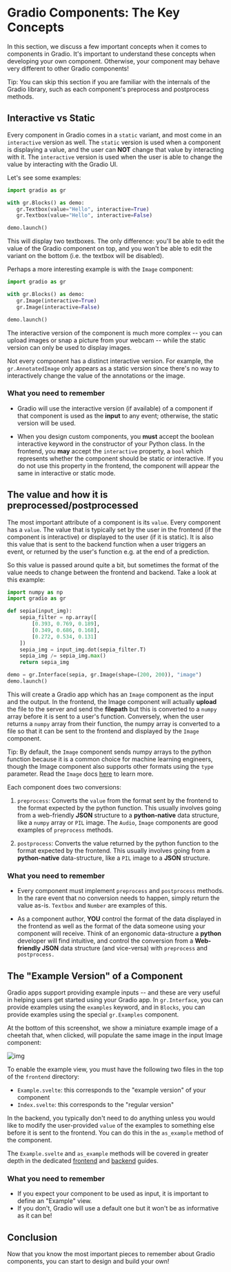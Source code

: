 # Gradio Components: The Key Concepts

In this section, we discuss a few important concepts when it comes to components in Gradio.
It's important to understand these concepts when developing your own component.
Otherwise, your component may behave very different to other Gradio components!

Tip:  You can skip this section if you are familiar with the internals of the Gradio library, such as each component's preprocess and postprocess methods.

## Interactive vs Static

Every component in Gradio comes in a `static` variant, and most come in an `interactive` version as well.
The `static` version is used when a component is displaying a value, and the user can **NOT** change that value by interacting with it. 
The `interactive` version is used when the user is able to change the value by interacting with the Gradio UI.

Let's see some examples:

```python
import gradio as gr

with gr.Blocks() as demo:
   gr.Textbox(value="Hello", interactive=True)
   gr.Textbox(value="Hello", interactive=False)

demo.launch()

```
This will display two textboxes.
The only difference: you'll be able to edit the value of the Gradio component on top, and you won't be able to edit the variant on the bottom (i.e. the textbox will be disabled).

Perhaps a more interesting example is with the `Image` component:

```python
import gradio as gr

with gr.Blocks() as demo:
   gr.Image(interactive=True)
   gr.Image(interactive=False)

demo.launch()
```

The interactive version of the component is much more complex -- you can upload images or snap a picture from your webcam -- while the static version can only be used to display images.

Not every component has a distinct interactive version. For example, the `gr.AnnotatedImage` only appears as a static version since there's no way to interactively change the value of the annotations or the image.

### What you need to remember

* Gradio will use the interactive version (if available) of a component if that component is used as the **input** to any event; otherwise, the static version will be used.

* When you design custom components, you **must** accept the boolean interactive keyword in the constructor of your Python class. In the frontend, you **may** accept the `interactive` property, a `bool` which represents whether the component should be static or interactive. If you do not use this property in the frontend, the component will appear the same in interactive or static mode.

## The value and how it is preprocessed/postprocessed

The most important attribute of a component is its `value`.
Every component has a `value`.
The value that is typically set by the user in the frontend (if the component is interactive) or displayed to the user (if it is static). 
It is also this value that is sent to the backend function when a user triggers an event, or returned by the user's function e.g. at the end of a prediction.

So this value is passed around quite a bit, but sometimes the format of the value needs to change between the frontend and backend. 
Take a look at this example:

```python
import numpy as np
import gradio as gr

def sepia(input_img):
    sepia_filter = np.array([
        [0.393, 0.769, 0.189], 
        [0.349, 0.686, 0.168], 
        [0.272, 0.534, 0.131]
    ])
    sepia_img = input_img.dot(sepia_filter.T)
    sepia_img /= sepia_img.max()
    return sepia_img

demo = gr.Interface(sepia, gr.Image(shape=(200, 200)), "image")
demo.launch()
```

This will create a Gradio app which has an `Image` component as the input and the output. 
In the frontend, the Image component will actually **upload** the file to the server and send the **filepath** but this is converted to a `numpy` array before it is sent to a user's function. 
Conversely, when the user returns a `numpy` array from their function, the numpy array is converted to a file so that it can be sent to the frontend and displayed by the `Image` component.

Tip: By default, the `Image` component sends numpy arrays to the python function because it is a common choice for machine learning engineers, though the Image component also supports other formats using the `type` parameter.  Read the `Image` docs [here](https://www.gradio.app/docs/image) to learn more.

Each component does two conversions:

1. `preprocess`: Converts the `value` from the format sent by the frontend to the format expected by the python function. This usually involves going from a web-friendly **JSON** structure to a **python-native** data structure, like a `numpy` array or `PIL` image. The `Audio`, `Image` components are good examples of `preprocess` methods.

2. `postprocess`: Converts the value returned by the python function to the format expected by the frontend. This usually involves going from a **python-native** data-structure, like a `PIL` image to a **JSON** structure.

### What you need to remember

* Every component must implement `preprocess` and `postprocess` methods. In the rare event that no conversion needs to happen, simply return the value as-is. `Textbox` and `Number` are examples of this. 

* As a component author, **YOU** control the format of the data displayed in the frontend as well as the format of the data someone using your component will receive. Think of an ergonomic data-structure a **python** developer will find intuitive, and control the conversion from a **Web-friendly JSON** data structure (and vice-versa) with `preprocess` and `postprocess.`

## The "Example Version" of a Component

Gradio apps support providing example inputs -- and these are very useful in helping users get started using your Gradio app. 
In `gr.Interface`, you can provide examples using the `examples` keyword, and in `Blocks`, you can provide examples using the special `gr.Examples` component.

At the bottom of this screenshot, we show a miniature example image of a cheetah that, when clicked, will populate the same image in the input Image component:

![img](https://user-images.githubusercontent.com/1778297/277548211-a3cb2133-2ffc-4cdf-9a83-3e8363b57ea6.png)


To enable the example view, you must have the following two files in the top of the `frontend` directory:

* `Example.svelte`: this corresponds to the "example version" of your component
* `Index.svelte`: this corresponds to the "regular version"

In the backend, you typically don't need to do anything unless you would like to modify the user-provided `value` of the examples to something else before it is sent to the frontend.
You can do this in the `as_example` method of the component. 

The `Example.svelte` and `as_example` methods will be covered in greater depth in the dedicated [frontend](/main/guides/frontend) and [backend](/main/gudies/backend) guides.

### What you need to remember

* If you expect your component to be used as input, it is important to define an "Example" view.
* If you don't, Gradio will use a default one but it won't be as informative as it can be!

## Conclusion

Now that you know the most important pieces to remember about Gradio components, you can start to design and build your own!